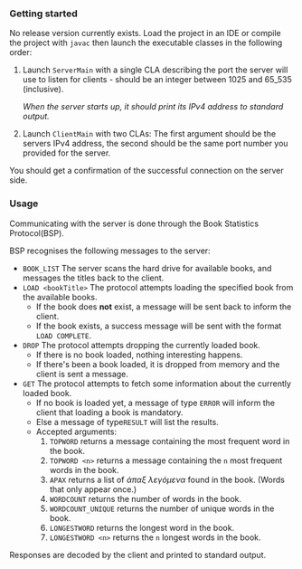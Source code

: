 ### Getting started

No release version currently exists. Load the project in an IDE or compile the project with `javac` then launch the
executable classes in the following order:

1) Launch `ServerMain` with a single CLA describing the port the server will use to listen for clients - should be an
   integer between 1025 and 65_535 (inclusive).

   *When the server starts up, it should print its IPv4 address to standard output.*
2) Launch `ClientMain` with two CLAs: The first argument should be the servers IPv4 address, the second should be the
   same port number you provided for the server.

You should get a confirmation of the successful connection on the server side.

### Usage

Communicating with the server is done through the Book Statistics Protocol(BSP).

BSP recognises the following messages to the server:

- `BOOK_LIST` The server scans the hard drive for available books, and messages the titles back to the client.
- `LOAD <bookTitle>` The protocol attempts loading the specified book from the available books.
    - If the book does **not** exist, a message will be sent back to inform the client.
    - If the book exists, a success message will be sent with the format `LOAD COMPLETE`.
- `DROP` The protocol attempts dropping the currently loaded book.
    - If there is no book loaded, nothing interesting happens.
    - If there's been a book loaded, it is dropped from memory and the client is sent a message.
- `GET` The protocol attempts to fetch some information about the currently loaded book.
    - If no book is loaded yet, a message of type `ERROR` will inform the client that loading a book is mandatory.
    - Else a message of type`RESULT` will list the results.
    - Accepted arguments:
        1) `TOPWORD`          returns a message containing the most frequent word in the book.
        2) `TOPWORD <n>`      returns a message containing the `n` most frequent words in the book.
        3) `APAX`             returns a list of *άπαξ λεγόμενα* found in the book. (Words that only appear once.)
        4) `WORDCOUNT`        returns the number of words in the book.
        5) `WORDCOUNT_UNIQUE` returns the number of unique words in the book.
        6) `LONGESTWORD`      returns the longest word in the book.
        7) `LONGESTWORD <n>`  returns the `n` longest words in the book.

Responses are decoded by the client and printed to standard output.